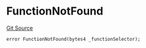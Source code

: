 # FunctionNotFound
[Git Source](https://github.com/thrackle-io/rules-protocol/blob/63b22fe4cc7ce8c74a4c033635926489351a3581/src/economic/ruleStorage/RuleStorageDiamond.sol)


```solidity
error FunctionNotFound(bytes4 _functionSelector);
```

